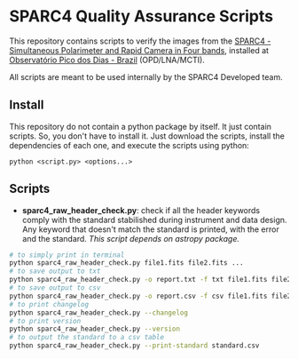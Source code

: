 SPARC4 Quality Assurance Scripts
================================

This repository contains scripts to verify the images from the [SPARC4 - Simultaneous Polarimeter and Rapid Camera in Four bands](http://www.das.inpe.br/sparc4/), installed at [Observatório Pico dos Dias - Brazil](https://www.gov.br/lna/pt-br/composicao-1/coast/obs/opd) (OPD/LNA/MCTI).

All scripts are meant to be used internally by the SPARC4 Developed team.

Install
-------

This repository do not contain a python package by itself. It just contain scripts. So, you don't have to install it. Just download the scripts, install the dependencies of each one, and execute the scripts using python:

```
python <script.py> <options...>
```

Scripts
-------

- **sparc4_raw_header_check.py**: check if all the header keywords comply with the standard stabilished during instrument and data design. Any keyword that doesn't match the standard is printed, with the error and the standard. *This script depends on astropy package.*

```bash
# to simply print in terminal
python sparc4_raw_header_check.py file1.fits file2.fits ...
# to save output to txt
python sparc4_raw_header_check.py -o report.txt -f txt file1.fits file2.fits ...
# to save output to csv
python sparc4_raw_header_check.py -o report.csv -f csv file1.fits file2.fits ...
# to print changelog
python sparc4_raw_header_check.py --changelog
# to print version
python sparc4_raw_header_check.py --version
# to output the standard to a csv table
python sparc4_raw_header_check.py --print-standard standard.csv
```
